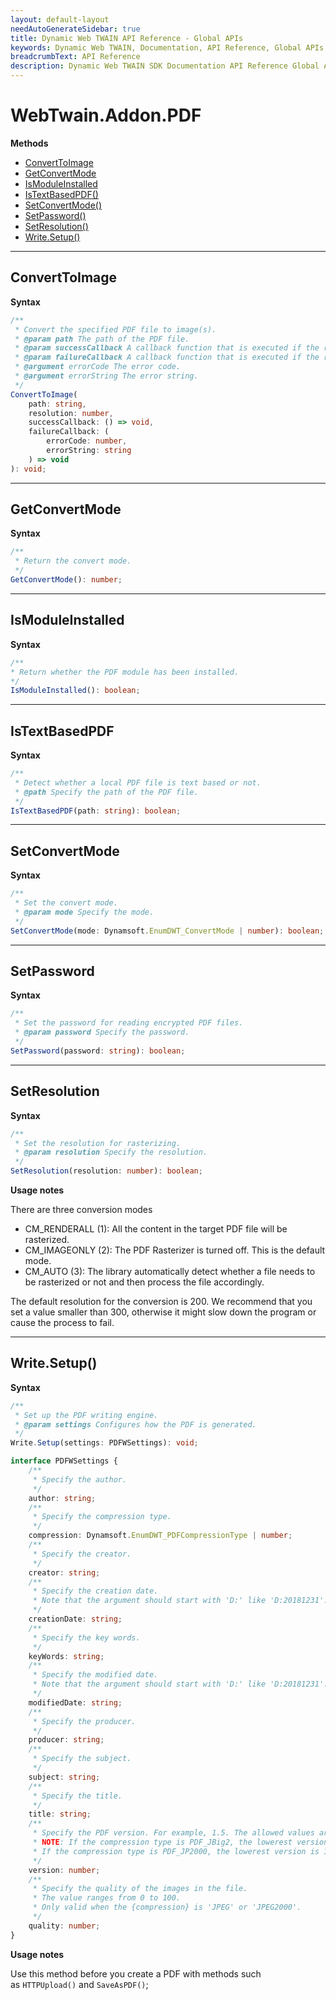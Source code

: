 ```yaml
---
layout: default-layout
needAutoGenerateSidebar: true
title: Dynamic Web TWAIN API Reference - Global APIs
keywords: Dynamic Web TWAIN, Documentation, API Reference, Global APIs
breadcrumbText: API Reference
description: Dynamic Web TWAIN SDK Documentation API Reference Global APIs Page
---
```


# WebTwain.Addon.PDF

**Methods**

* [ConvertToImage](#converttoimage)
* [GetConvertMode](#getconvertmode)
* [IsModuleInstalled](#ismoduleinstalled)
* [IsTextBasedPDF()](#istextbasedpdf)
* [SetConvertMode()](#setconvertmode)
* [SetPassword()](#setpassword)
* [SetResolution()](#setresolution)
* [Write.Setup()](#writesetup)

---
## ConvertToImage
**Syntax**
``` typescript
/**
 * Convert the specified PDF file to image(s).
 * @param path The path of the PDF file.
 * @param successCallback A callback function that is executed if the request succeeds.
 * @param failureCallback A callback function that is executed if the request fails.
 * @argument errorCode The error code.
 * @argument errorString The error string.
 */
ConvertToImage(
    path: string,
    resolution: number,
    successCallback: () => void,
    failureCallback: (
        errorCode: number,
        errorString: string
    ) => void
): void;
```

---
## GetConvertMode
**Syntax**
``` typescript
/**
 * Return the convert mode.
 */
GetConvertMode(): number;
```

---
## IsModuleInstalled
**Syntax**
``` typescript
/**
* Return whether the PDF module has been installed.
*/
IsModuleInstalled(): boolean;
```

---
## IsTextBasedPDF
**Syntax**

``` typescript
/**
 * Detect whether a local PDF file is text based or not.
 * @path Specify the path of the PDF file.
 */
IsTextBasedPDF(path: string): boolean;
```

---
## SetConvertMode
**Syntax**

``` typescript
/**
 * Set the convert mode.
 * @param mode Specify the mode.
 */
SetConvertMode(mode: Dynamsoft.EnumDWT_ConvertMode | number): boolean;
```

---
## SetPassword
**Syntax**

``` typescript
/**
 * Set the password for reading encrypted PDF files.
 * @param password Specify the password.
 */
SetPassword(password: string): boolean;
```

---
## SetResolution
**Syntax**

``` typescript
/**
 * Set the resolution for rasterizing.
 * @param resolution Specify the resolution.
 */
SetResolution(resolution: number): boolean;
```

**Usage notes**

There are three conversion modes

- CM_RENDERALL (1): All the content in the target PDF file will be rasterized.
- CM_IMAGEONLY (2): The PDF Rasterizer is turned off. This is the default mode.
- CM_AUTO (3): The library automatically detect whether a file needs to be rasterized or not and then process the file accordingly.

The default resolution for the conversion is 200. We recommend that you set a value smaller than 300, otherwise it might slow down the program or cause the process to fail. 

---

## Write.Setup()
**Syntax**

``` typescript
/**
 * Set up the PDF writing engine.
 * @param settings Configures how the PDF is generated.
 */
Write.Setup(settings: PDFWSettings): void;

interface PDFWSettings {
    /**
     * Specify the author.
     */
    author: string;
    /**
     * Specify the compression type.
     */
    compression: Dynamsoft.EnumDWT_PDFCompressionType | number;
    /**
     * Specify the creator.
     */
    creator: string;
    /**
     * Specify the creation date.
     * Note that the argument should start with 'D:' like 'D:20181231'.
     */
    creationDate: string;
    /**
     * Specify the key words.
     */
    keyWords: string;
    /**
     * Specify the modified date.
     * Note that the argument should start with 'D:' like 'D:20181231'.
     */
    modifiedDate: string;
    /**
     * Specify the producer.
     */
    producer: string;
    /**
     * Specify the subject.
     */
    subject: string;
    /**
     * Specify the title.
     */
    title: string;
    /**
     * Specify the PDF version. For example, 1.5. The allowed values are 1.1 ~ 1.7.
     * NOTE: If the compression type is PDF_JBig2, the lowerest version is 1.4
     * If the compression type is PDF_JP2000, the lowerest version is 1.5
     */
    version: number;
    /**
     * Specify the quality of the images in the file.
     * The value ranges from 0 to 100.
     * Only valid when the {compression} is 'JPEG' or 'JPEG2000'.
     */
    quality: number;
}
```

**Usage notes**

Use this method before you create a PDF with methods such as `HTTPUpload()` and `SaveAsPDF()`;